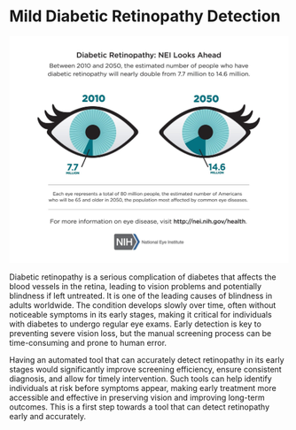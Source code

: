 # Mild Diabetic Retinopathy Detection

![diabetic_retinopathy_image.jpg](DR_image.jpeg)


Diabetic retinopathy is a serious complication of diabetes that affects the blood vessels in the retina, leading to vision problems and potentially blindness if left untreated. It is one of the leading causes of blindness in adults worldwide. The condition develops slowly over time, often without noticeable symptoms in its early stages, making it critical for individuals with diabetes to undergo regular eye exams. Early detection is key to preventing severe vision loss, but the manual screening process can be time-consuming and prone to human error. 

Having an automated tool that can accurately detect retinopathy in its early stages would significantly improve screening efficiency, ensure consistent diagnosis, and allow for timely intervention. Such tools can help identify individuals at risk before symptoms appear, making early treatment more accessible and effective in preserving vision and improving long-term outcomes. This is a first step towards a tool that can detect retinopathy early and accurately.
